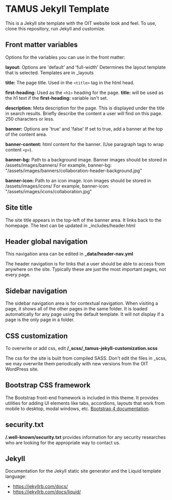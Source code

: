 # TAMUS Jekyll Template
This is a Jekyll site template with the OIT website look and feel. To use, clone this repository, run Jekyll and customize.

## Front matter variables
Options for the variables you can use in the front matter:

**layout:**
Options are 'default' and 'full-width'
Determines the layout template that is selected. Templates are in _layouts

**title:**
The page title. Used in the `<title>` tag in the html head. 

**first-heading:**
Used as the `<h1>` heading for the page. **title:** will be used as the h1 text if the **first-heading:** variable isn't set. 

**description:**
Meta description for the page. This is displayed under the title in search results. Briefly describe the content a user will find on this page. 250 characters or less. 

**banner:**
Options are 'true' and 'false'
If set to true, add a banner at the top of the content area.

**banner-content:**
html content for the banner. (Use paragraph tags to wrap content `<p>`).

**banner-bg:**
Path to a background image. Banner images should be stored in /assets/images/banners/
For example, banner-bg: "/assets/images/banners/collaboration-header-background.jpg"

**banner-icon:**
Path to an icon image. Icon images should be stored in /assets/images/icons/
For example, banner-icon: "/assets/images/icons/collaboration.jpg"

## Site title
The site title appears in the top-left of the banner area. It links back to the homepage. The text can be updated in _includes/header.html

## Header global navigation
This navigation area can be edited in **_data/header-nav.yml**

The header navigation is for links that a user should be able to access from anywhere on the site. Typically these are just the most important pages, not every page.


## Sidebar navigation
The sidebar navigation area is for contextual navigation. When visiting a page, it shows all of the other pages in the same folder. It is loaded automatically for any page using the default template. It will not display if a page is the only page in a folder.

## CSS customization
To overwrite or add css, edit **/_scss/_tamus-jekyll-customization.scss**

The css for the site is built from compiled SASS. Don't edit the files in _scss, we may overwrite them periodically with new versions from the OIT WordPress site.

## Bootstrap CSS framework
The Bootstrap front-end framework is included in this theme. It provides utilities for adding UI elements like tabs, accordions, layouts that work from mobile to desktop, modal windows, etc. [Bootstrap 4 documentation](https://getbootstrap.com/docs/4.6/getting-started/introduction/).

## security.txt
**/.well-known/security.txt** provides information for any security researches who are looking for the appropriate way to contact us.

## Jekyll
Documentation for the Jekyll static site generator and the Liquid template language: 

* https://jekyllrb.com/docs/
* https://jekyllrb.com/docs/liquid/
